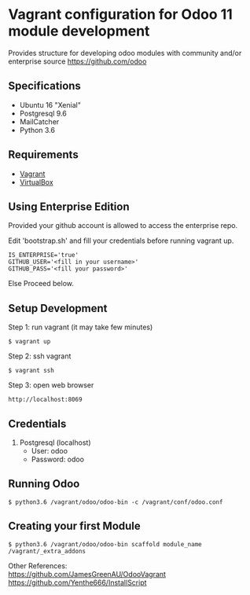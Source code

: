 # Vagrant configuration for Odoo 11 module development #

Provides structure for developing odoo modules with community and/or enterprise source
https://github.com/odoo

## Specifications ##
- Ubuntu 16 "Xenial"
- Postgresql 9.6
- MailCatcher
- Python 3.6

## Requirements ##
- [Vagrant](https://www.vagrantup.com/downloads.html)
- [VirtualBox](https://www.virtualbox.org/wiki/Downloads)

## Using Enterprise Edition ##
Provided your github account is allowed to access the enterprise repo.

Edit 'bootstrap.sh' and fill your credentials before running vagrant up.
    
    IS_ENTERPRISE='true'
    GITHUB_USER='<fill in your username>'
    GITHUB_PASS='<fill your password>'

Else Proceed below.

## Setup Development ##
Step 1: run vagrant (it may take few minutes)

    $ vagrant up

Step 2: ssh vagrant

    $ vagrant ssh

Step 3: open web browser

    http://localhost:8069

## Credentials ##
1. Postgresql (localhost)
    - User: odoo
    - Password: odoo

## Running Odoo ##

    $ python3.6 /vagrant/odoo/odoo-bin -c /vagrant/conf/odoo.conf

## Creating your first Module ##
    
    $ python3.6 /vagrant/odoo/odoo-bin scaffold module_name /vagrant/_extra_addons

    
Other References: <br/>
https://github.com/JamesGreenAU/OdooVagrant <br/>
https://github.com/Yenthe666/InstallScript

